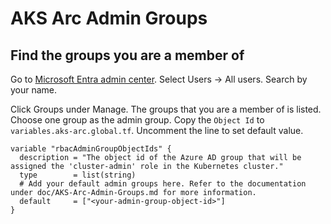 # AKS Arc Admin Groups

## Find the groups you are a member of

Go to [Microsoft Entra admin center](https://entra.microsoft.com/#home). Select Users -> All users. Search by your name.

Click Groups under Manage. The groups that you are a member of is listed. Choose one group as the admin group. Copy the `Object Id` to `variables.aks-arc.global.tf`. Uncomment the line to set default value.

```
variable "rbacAdminGroupObjectIds" {
  description = "The object id of the Azure AD group that will be assigned the 'cluster-admin' role in the Kubernetes cluster."
  type        = list(string)
  # Add your default admin groups here. Refer to the documentation under doc/AKS-Arc-Admin-Groups.md for more information.
  default     = ["<your-admin-group-object-id>"]
}
```
